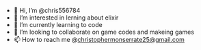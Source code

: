 - 👋 Hi, I’m @chris556784
- 👀 I’m interested in lerning about elixir
- 🌱 I’m currently learning to code 
- 💞️ I’m looking to collaborate on game codes and makeing games
- 📫 How to reach me @christophermonserrate25@gmail.com

<!---
chris556784/chris556784 is a ✨ special ✨ repository because its `README.md` (this file) appears on your GitHub profile.
You can click the Preview link to take a look at your changes.
--->

